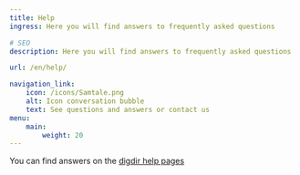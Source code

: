 ```yaml
---
title: Help
ingress: Here you will find answers to frequently asked questions

# SEO
description: Here you will find answers to frequently asked questions

url: /en/help/

navigation_link:
    icon: /icons/Samtale.png
    alt: Icon conversation bubble
    text: See questions and answers or contact us
menu:
    main:
        weight: 20
---
```


You can find answers on the [digdir help pages](https://eid.difi.no/en/minid)